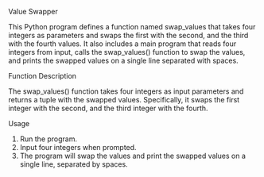 Value Swapper

This Python program defines a function named swap_values that takes four integers as parameters and swaps the first with the second, and the third with the fourth values. It also includes a main program that reads four integers from input, calls the swap_values() function to swap the values, and prints the swapped values on a single line separated with spaces.

Function Description

The swap_values() function takes four integers as input parameters and returns a tuple with the swapped values. Specifically, it swaps the first integer with the second, and the third integer with the fourth.

Usage
1. Run the program.
2. Input four integers when prompted.
3. The program will swap the values and print the swapped values on a single line, separated by spaces.

